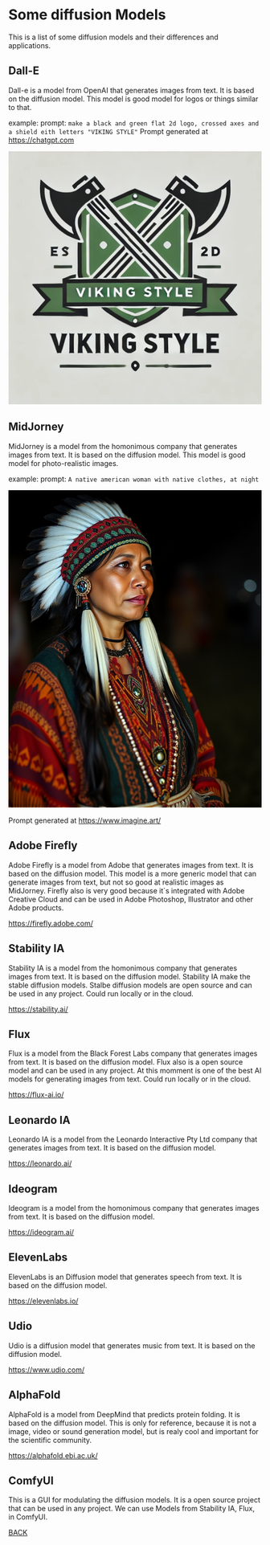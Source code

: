# Some diffusion Models
This is a list of some diffusion models and their differences and applications.

## Dall-E
Dall-e is a model from OpenAI that generates images from text. It is based on the diffusion model.
This model is good model for logos or things similar to that.

example:
prompt: `make a black and green flat 2d logo, crossed axes and a shield eith letters "VIKING STYLE"`
Prompt generated at https://chatgpt.com

![Dall-E](./assets/dall_e1.webp)

## MidJorney
MidJorney is a model from the homonimous company that generates images from text. It is based on the diffusion model.
This model is good model for photo-realistic images.

example:
prompt: `A native american woman with native clothes, at night `

![MidJorney](./assets/midjorney1.png)

Prompt generated at https://www.imagine.art/

## Adobe Firefly
Adobe Firefly is a model from Adobe that generates images from text. It is based on the diffusion model.
This model is a more generic model that can generate images from text, but not so good at realistic images as MidJorney. Firefly also is very good because it`s integrated with Adobe Creative Cloud and can be used in Adobe Photoshop, Illustrator and other Adobe products.

https://firefly.adobe.com/

## Stability IA
Stability IA is a model from the homonimous company that generates images from text. It is based on the diffusion model.
Stability IA make the stable diffusion models. Stalbe diffusion models are open source and can be used in any project.
Could run locally or in the cloud.

https://stability.ai/

## Flux
Flux is a model from the Black Forest Labs company that generates images from text. It is based on the diffusion model.
Flux also is a open source model and can be used in any project. At this momment is one of the best AI models for generating images from text.
Could run locally or in the cloud.

https://flux-ai.io/

## Leonardo IA
Leonardo IA is a model from the Leonardo Interactive Pty Ltd company that generates images from text. It is based on the diffusion model.

https://leonardo.ai/

## Ideogram
Ideogram is a model from the homonimous company that generates images from text. It is based on the diffusion model.

https://ideogram.ai/


## ElevenLabs
ElevenLabs is an Diffusion model that generates speech from text. It is based on the diffusion model.

https://elevenlabs.io/

## Udio
Udio is a diffusion model that generates music from text. It is based on the diffusion model.

https://www.udio.com/

## AlphaFold
AlphaFold is a model from DeepMind that predicts protein folding. It is based on the diffusion model.
This is only for reference, because it is not a image, video or sound generation model, but is realy cool and important for the scientific community.

https://alphafold.ebi.ac.uk/

## ComfyUI
This is a GUI for modulating the diffusion models. It is a open source project that can be used in any project.
We can use Models from Stability IA, Flux, in ComfyUI.


[BACK](./README.md)